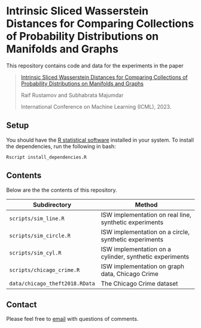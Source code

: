 # Intrinsic Sliced Wasserstein Distances for Comparing Collections of Probability Distributions on Manifolds and Graphs

This repository contains code and data for the experiments in the paper

> [Intrinsic Sliced Wasserstein Distances for Comparing Collections of Probability Distributions on Manifolds and Graphs](https://arxiv.org/abs/2010.15285)
>
> Raif Rustamov and Subhabrata Majumdar
>
> International Conference on Machine Learning (ICML), 2023.

## Setup

You should have the [R statistical software](https://www.r-project.org) installed in your system. To install the dependencies, run the following in bash:
```
Rscript install_dependencies.R
```

## Contents
Below are the the contents of this repository.

| Subdirectory | Method |
|---|---|
| `scripts/sim_line.R` | ISW implementation on real line, synthetic experiments |
| `scripts/sim_circle.R` | ISW implementation on a circle, synthetic experiments |
| `scripts/sim_cyl.R` | ISW implementation on a cylinder, synthetic experiments |
| `scripts/chicago_crime.R` | ISW implementation on graph data, Chicago Crime |
| `data/chicago_theft2018.RData` | The Chicago Crime dataset |

## Contact
Please feel free to [email](mailto:zoom.subha@gmail.com) with questions of comments.
